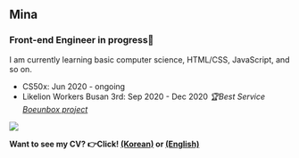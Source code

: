 ## Mina

### Front-end Engineer in progress💪
I am currently learning basic computer science, HTML/CSS, JavaScript, and so on.
- CS50x: Jun 2020 - ongoing
- Likelion Workers Busan 3rd: Sep 2020 - Dec 2020 *🏆Best Service <a href="https://github.com/boeunbox/bbteam">Boeunbox project</a>*

<img src="https://github-readme-stats.vercel.app/api?username=minami-cs&theme=ayu-mirage&show_icons=true&hide=stars,prs,issues" />

<b>Want to see my CV? 👉Click! <a href="https://www.notion.so/Minah-Jung-Front-end-Developer-4eef10fd63074d3ea646b01b00c7f81c">(Korean)</a> or <a href="https://www.linkedin.com/in/minah-jung-62b631154/">(English)</a><b>

